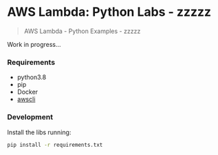 # AWS Lambda: Python Labs - zzzzz

> AWS Lambda - Python Examples - zzzzz



Work in progress...





### Requirements

- python3.8
- pip
- Docker
- [awscli](https://aws.amazon.com/cli/)


### Development

Install the libs running:

```sh
pip install -r requirements.txt
```


